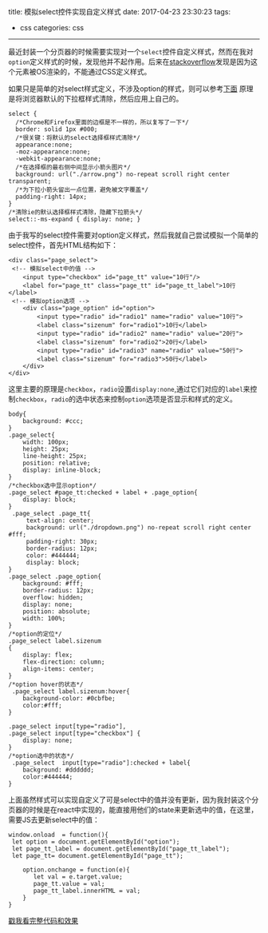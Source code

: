 title: 模拟select控件实现自定义样式
date: 2017-04-23 23:30:23
tags:
- css
categories: css
---
最近封装一个分页器的时候需要实现对一个`select`控件自定义样式，然而在我对`option`定义样式的时候，发现他并不起作用。后来在[stackoverflow][1]发现是因为这个元素被OS渲染的，不能通过CSS定义样式。
<!--more-->
如果只是简单的对select样式定义，不涉及option的样式，则可以参考[下面][2]
原理是将浏览器默认的下拉框样式清除，然后应用上自己的。
```
select {
  /*Chrome和Firefox里面的边框是不一样的，所以复写了一下*/
  border: solid 1px #000;
  /*很关键：将默认的select选择框样式清除*/
  appearance:none;
  -moz-appearance:none;
  -webkit-appearance:none;
  /*在选择框的最右侧中间显示小箭头图片*/
  background: url("./arrow.png") no-repeat scroll right center transparent;
  /*为下拉小箭头留出一点位置，避免被文字覆盖*/
  padding-right: 14px;
}
/*清除ie的默认选择框样式清除，隐藏下拉箭头*/
select::-ms-expand { display: none; }
```
由于我写的select控件需要对option定义样式，然后我就自己尝试模拟一个简单的select控件，首先HTML结构如下：
```
<div class="page_select">
 <!-- 模拟select中的值 -->
    <input type="checkbox" id="page_tt" value="10行"/>
    <label for="page_tt" class="page_tt" id="page_tt_label">10行</label>
 <!-- 模拟option选项 -->
    <div class="page_option" id="option">
        <input type="radio" id="radio1" name="radio" value="10行">
        <label class="sizenum" for="radio1">10行</label>
        <input type="radio" id="radio2" name="radio" value="20行">
        <label class="sizenum" for="radio2">20行</label>
        <input type="radio" id="radio3" name="radio" value="50行">
        <label class="sizenum" for="radio3">50行</label>
    </div>
</div>
```
这里主要的原理是`checkbox`，`radio`设置`display:none`,通过它们对应的`label`来控制`checkbox`，`radio`的选中状态来控制`option`选项是否显示和样式的定义。
```
body{
    background: #ccc;
}
.page_select{
    width: 100px;
    height: 25px;
    line-height: 25px;
    position: relative;
    display: inline-block;
}
/*checkbox选中显示option*/
.page_select #page_tt:checked + label + .page_option{
    display: block;
}
 .page_select .page_tt{
     text-align: center;
     background: url("./dropdown.png") no-repeat scroll right center #fff;
     padding-right: 30px;
     border-radius: 12px;
     color: #444444;
     display: block;     
}
.page_select .page_option{
    background: #fff;
    border-radius: 12px;
    overflow: hidden;
    display: none;
    position: absolute;
    width: 100%;
}
/*option的定位*/
.page_select label.sizenum
{
    display: flex;
    flex-direction: column;
    align-items: center;
}
/*option hover的状态*/
 .page_select label.sizenum:hover{
    background-color: #0cbfbe;
    color:#fff;
}

.page_select input[type="radio"],
.page_select input[type="checkbox"] {
    display: none;
}
/*option选中的状态*/
 .page_select  input[type="radio"]:checked + label{
    background: #dddddd;
    color:#444444;
}
```
上面虽然样式可以实现自定义了可是select中的值并没有更新，因为我封装这个分页器的时候是在react中实现的，能直接用他们的state来更新选中的值，在这里，需要JS去更新select中的值：
```
window.onload  = function(){
 let option = document.getElementById("option");
 let page_tt_label = document.getElementById("page_tt_label");
 let page_tt= document.getElementById("page_tt");

    option.onchange = function(e){
       let val = e.target.value;
       page_tt.value = val;
       page_tt_label.innerHTML = val;
    }                           
}
```
[戳我看完整代码和效果][3]


  [1]: http://stackoverflow.com/questions/7208786/how-to-style-the-option-of-a-html-select
  [2]: http://uplifted.net/programming/change-default-select-dropdown-style-just-css/
  [3]: https://codepen.io/selinayu/pen/BRzbpO